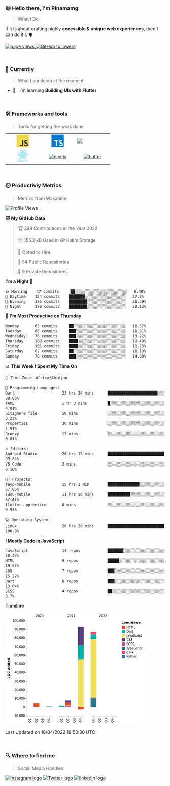 ### 😄 Hello there, I'm Pinamamg
> What I Do 

If it is about crafting highly **accessible & unique web experiences**, then I can do it !. 🫀
<br>

<p align="left">
  <a href="https://github.com/Gyekye/Gyekye">
    <img src="https://komarev.com/ghpvc/?username=Gyekye" alt="page views" />
  </a>
  <a href="https://github.com/Gyekye?tab=followers">
    <img alt="GitHub followers" src="https://img.shields.io/github/followers/Gyekye?color=green&logo=github">
  </a>
</p>

<br>

### 🤳 Currently
> What I am doing at the moment

- :seedling: &nbsp; I’m learning **Building UIs with Flutter**

<br>

### 🛠 Frameworks and tools
> Tools for getting the work done

<table>
  <tr>
    <td align="center" width="96">
      <a href="https://developer.mozilla.org/en-US/docs/Web/JavaScript" target="_blank" rel="noreferrer"> 
        <img src="https://raw.githubusercontent.com/devicons/devicon/master/icons/javascript/javascript-original.svg" alt="javascript" width="40"                      height="40"/> 
      </a>
    </td>
    <td align="center" width="96">
      <a href="https://www.typescriptlang.org/docs/handbook/typescript-in-5-minutes.html">
         <img src="https://raw.githubusercontent.com/devicons/devicon/master/icons/typescript/typescript-original.svg" alt="typescript" width="40"                      height="40"/> 
      </a>
    </td>
    <td>
        <img src="https://cdn.jsdelivr.net/gh/devicons/devicon/icons/dart/dart-original.svg" />
    </td>
  </tr>
  <tr>
    <td align="center" width="96">
       <a href="https://reactjs.org/" target="_blank" rel="noreferrer"> 
         <img src="https://raw.githubusercontent.com/devicons/devicon/master/icons/react/react-original-wordmark.svg" alt="react" width="40"                     height="40"/>      
      </a> 
    </td>
    <td align="center" width="96">
      <a href="https://nextjs.org/" target="_blank" rel="noreferrer">
        <img src="https://cdn.worldvectorlogo.com/logos/nextjs-2.svg" alt="nextjs" width="40" height="40"/>
      </a> 
    </td>
    <td align="center" width="96">
      <a href="https://flutter.dev" target="_blank" rel="noreferrer"> 
        <img src="https://www.vectorlogo.zone/logos/flutterio/flutterio-icon.svg" alt="flutter" width="40" height="40"/>
      </a> 
    </td>
  </tr>
</table>

<br>

### ⏲️ Productiviy Metrics
> Metrics from Wakatime

<!--START_SECTION:waka-->
![Profile Views](http://img.shields.io/badge/Profile%20Views-10-blue)

**🐱 My GitHub Data** 

> 🏆 329 Contributions in the Year 2022
 > 
> 📦 155.2 kB Used in GitHub's Storage 
 > 
> 💼 Opted to Hire
 > 
> 📜 54 Public Repositories 
 > 
> 🔑 9 Private Repositories  
 > 
**I'm a Night 🦉** 

```text
🌞 Morning    47 commits     ██░░░░░░░░░░░░░░░░░░░░░░░   8.48% 
🌆 Daytime    154 commits    ███████░░░░░░░░░░░░░░░░░░   27.8% 
🌃 Evening    175 commits    ████████░░░░░░░░░░░░░░░░░   31.59% 
🌙 Night      178 commits    ████████░░░░░░░░░░░░░░░░░   32.13%

```
📅 **I'm Most Productive on Thursday** 

```text
Monday       63 commits     ██░░░░░░░░░░░░░░░░░░░░░░░   11.37% 
Tuesday      66 commits     ███░░░░░░░░░░░░░░░░░░░░░░   11.91% 
Wednesday    76 commits     ███░░░░░░░░░░░░░░░░░░░░░░   13.72% 
Thursday     108 commits    ████░░░░░░░░░░░░░░░░░░░░░   19.49% 
Friday       101 commits    ████░░░░░░░░░░░░░░░░░░░░░   18.23% 
Saturday     62 commits     ██░░░░░░░░░░░░░░░░░░░░░░░   11.19% 
Sunday       78 commits     ███░░░░░░░░░░░░░░░░░░░░░░   14.08%

```


📊 **This Week I Spent My Time On** 

```text
⌚︎ Time Zone: Africa/Abidjan

💬 Programming Languages: 
Dart                     23 hrs 24 mins      ██████████████████████░░░   88.86% 
YAML                     1 hr 3 mins         █░░░░░░░░░░░░░░░░░░░░░░░░   4.01% 
GitIgnore file           50 mins             ░░░░░░░░░░░░░░░░░░░░░░░░░   3.22% 
Properties               30 mins             ░░░░░░░░░░░░░░░░░░░░░░░░░   1.91% 
Groovy                   12 mins             ░░░░░░░░░░░░░░░░░░░░░░░░░   0.81%

🔥 Editors: 
Android Studio           26 hrs 18 mins      █████████████████████████   99.84% 
VS Code                  2 mins              ░░░░░░░░░░░░░░░░░░░░░░░░░   0.16%

🐱‍💻 Projects: 
tayp-mobile              15 hrs 1 min        ██████████████░░░░░░░░░░░   57.05% 
susu-mobile              11 hrs 10 mins      ██████████░░░░░░░░░░░░░░░   42.41% 
flutter_apprentice       8 mins              ░░░░░░░░░░░░░░░░░░░░░░░░░   0.53%

💻 Operating System: 
Linux                    26 hrs 20 mins      █████████████████████████   100.0%

```

**I Mostly Code in JavaScript** 

```text
JavaScript               14 repos            ███████░░░░░░░░░░░░░░░░░░   30.43% 
HTML                     9 repos             █████░░░░░░░░░░░░░░░░░░░░   19.57% 
CSS                      7 repos             ███░░░░░░░░░░░░░░░░░░░░░░   15.22% 
Dart                     6 repos             ███░░░░░░░░░░░░░░░░░░░░░░   13.04% 
SCSS                     4 repos             ██░░░░░░░░░░░░░░░░░░░░░░░   8.7%

```


**Timeline**

![Chart not found](https://raw.githubusercontent.com/Gyekye/Gyekye/main/charts/bar_graph.png) 


 Last Updated on 18/04/2022 18:53:30 UTC
<!--END_SECTION:waka-->

<br>

### 🔍 Where to find me
> Social Media Handles

[<img src="https://img.shields.io/badge/Instagram-282C34?logo=instagram&logoColor=0077B5" alt="Instagram logo" title="Instagram" height="25" />](https://www.instagram.com/pina_men/)
[<img src="https://img.shields.io/badge/Twitter-282C34?logo=twitter&logoColor=0077B5" alt="Twitter logo" title="twitter" height="25" />](https://www.twitter.com/Gyepina/)
[<img src="https://img.shields.io/badge/LinkedIn-282C34?logo=linkedin&logoColor=0077B5" alt="linkedin logo" title="linkedin" height="25" />](https://www.linkedin.com/in/richmond-gyekye-714028203)
